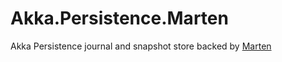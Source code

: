 # Akka.Persistence.Marten

Akka Persistence journal and snapshot store backed by [Marten](http://jasperfx.github.io/marten/)
